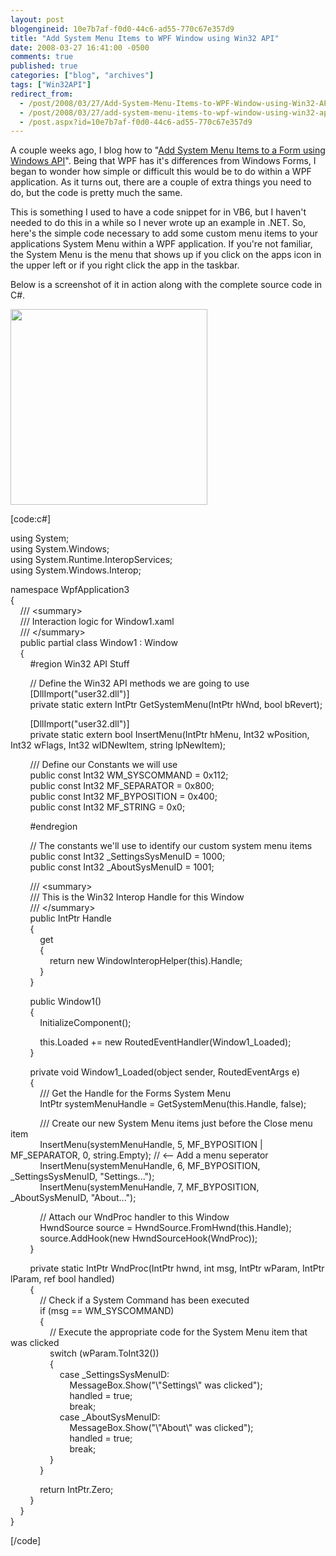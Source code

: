 ```yaml
---
layout: post
blogengineid: 10e7b7af-f0d0-44c6-ad55-770c67e357d9
title: "Add System Menu Items to WPF Window using Win32 API"
date: 2008-03-27 16:41:00 -0500
comments: true
published: true
categories: ["blog", "archives"]
tags: ["Win32API"]
redirect_from: 
  - /post/2008/03/27/Add-System-Menu-Items-to-WPF-Window-using-Win32-API
  - /post/2008/03/27/add-system-menu-items-to-wpf-window-using-win32-api
  - /post.aspx?id=10e7b7af-f0d0-44c6-ad55-770c67e357d9
---
```

<!-- more -->
<p>A couple weeks ago, I blog how to "<a href="/post/2008/03/Add-System-Menu-Items-to-a-Form-using-Windows-API.aspx">Add System Menu Items to a Form using Windows API</a>". Being that WPF has it's differences from Windows Forms, I began to wonder how simple or difficult this would be to do within a WPF application. As it turns out, there are a couple of extra things you need to do, but the code is pretty much the same.</p>
<p>This is something I used to have a code snippet for in VB6, but I haven't needed to do this in a while so I never wrote up an example in .NET. So, here's the simple code necessary to add some custom menu items to your applications System Menu within a WPF application. If you're not familiar, the System Menu is the menu that shows up if you click on the apps icon in the upper left or if you right click the app in the taskbar.</p>
<p>Below is a screenshot of it in action along with the complete source code in C#.</p>
<p><img src="/images/postsWPF_Add_System_Menu_Items.png" alt="" width="315" height="313" /></p>
<p>[code:c#]</p>
<p>using System;<br />using System.Windows;<br />using System.Runtime.InteropServices;<br />using System.Windows.Interop;</p>
<p>namespace WpfApplication3<br />{<br />&nbsp;&nbsp;&nbsp; /// &lt;summary&gt;<br />&nbsp;&nbsp;&nbsp; /// Interaction logic for Window1.xaml<br />&nbsp;&nbsp;&nbsp; /// &lt;/summary&gt;<br />&nbsp;&nbsp;&nbsp; public partial class Window1 : Window<br />&nbsp;&nbsp;&nbsp; {<br />&nbsp;&nbsp;&nbsp;&nbsp;&nbsp;&nbsp;&nbsp; #region Win32 API Stuff</p>
<p>&nbsp;&nbsp;&nbsp;&nbsp;&nbsp;&nbsp;&nbsp; // Define the Win32 API methods we are going to use<br />&nbsp;&nbsp;&nbsp;&nbsp;&nbsp;&nbsp;&nbsp; [DllImport("user32.dll")]<br />&nbsp;&nbsp;&nbsp;&nbsp;&nbsp;&nbsp;&nbsp; private static extern IntPtr GetSystemMenu(IntPtr hWnd, bool bRevert);</p>
<p>&nbsp;&nbsp;&nbsp;&nbsp;&nbsp;&nbsp;&nbsp; [DllImport("user32.dll")]<br />&nbsp;&nbsp;&nbsp;&nbsp;&nbsp;&nbsp;&nbsp; private static extern bool InsertMenu(IntPtr hMenu, Int32 wPosition, Int32 wFlags, Int32 wIDNewItem, string lpNewItem);</p>
<p>&nbsp;&nbsp;&nbsp;&nbsp;&nbsp;&nbsp;&nbsp; /// Define our Constants we will use<br />&nbsp;&nbsp;&nbsp;&nbsp;&nbsp;&nbsp;&nbsp; public const Int32 WM_SYSCOMMAND = 0x112;<br />&nbsp;&nbsp;&nbsp;&nbsp;&nbsp;&nbsp;&nbsp; public const Int32 MF_SEPARATOR = 0x800;<br />&nbsp;&nbsp;&nbsp;&nbsp;&nbsp;&nbsp;&nbsp; public const Int32 MF_BYPOSITION = 0x400;<br />&nbsp;&nbsp;&nbsp;&nbsp;&nbsp;&nbsp;&nbsp; public const Int32 MF_STRING = 0x0;</p>
<p>&nbsp;&nbsp;&nbsp;&nbsp;&nbsp;&nbsp;&nbsp; #endregion</p>
<p>&nbsp;&nbsp;&nbsp;&nbsp;&nbsp;&nbsp;&nbsp; // The constants we'll use to identify our custom system menu items<br />&nbsp;&nbsp;&nbsp;&nbsp;&nbsp;&nbsp;&nbsp; public const Int32 _SettingsSysMenuID = 1000;<br />&nbsp;&nbsp;&nbsp;&nbsp;&nbsp;&nbsp;&nbsp; public const Int32 _AboutSysMenuID = 1001;</p>
<p>&nbsp;&nbsp;&nbsp;&nbsp;&nbsp;&nbsp;&nbsp; /// &lt;summary&gt;<br />&nbsp;&nbsp;&nbsp;&nbsp;&nbsp;&nbsp;&nbsp; /// This is the Win32 Interop Handle for this Window<br />&nbsp;&nbsp;&nbsp;&nbsp;&nbsp;&nbsp;&nbsp; /// &lt;/summary&gt;<br />&nbsp;&nbsp;&nbsp;&nbsp;&nbsp;&nbsp;&nbsp; public IntPtr Handle<br />&nbsp;&nbsp;&nbsp;&nbsp;&nbsp;&nbsp;&nbsp; {<br />&nbsp;&nbsp;&nbsp;&nbsp;&nbsp;&nbsp;&nbsp;&nbsp;&nbsp;&nbsp;&nbsp; get<br />&nbsp;&nbsp;&nbsp;&nbsp;&nbsp;&nbsp;&nbsp;&nbsp;&nbsp;&nbsp;&nbsp; {<br />&nbsp;&nbsp;&nbsp;&nbsp;&nbsp;&nbsp;&nbsp;&nbsp;&nbsp;&nbsp;&nbsp;&nbsp;&nbsp;&nbsp;&nbsp; return new WindowInteropHelper(this).Handle;<br />&nbsp;&nbsp;&nbsp;&nbsp;&nbsp;&nbsp;&nbsp;&nbsp;&nbsp;&nbsp;&nbsp; }<br />&nbsp;&nbsp;&nbsp;&nbsp;&nbsp;&nbsp;&nbsp; }</p>
<p>&nbsp;&nbsp;&nbsp;&nbsp;&nbsp;&nbsp;&nbsp; public Window1()<br />&nbsp;&nbsp;&nbsp;&nbsp;&nbsp;&nbsp;&nbsp; {<br />&nbsp;&nbsp;&nbsp;&nbsp;&nbsp;&nbsp;&nbsp;&nbsp;&nbsp;&nbsp;&nbsp; InitializeComponent();</p>
<p>&nbsp;&nbsp;&nbsp;&nbsp;&nbsp;&nbsp;&nbsp;&nbsp;&nbsp;&nbsp;&nbsp; this.Loaded += new RoutedEventHandler(Window1_Loaded);<br />&nbsp;&nbsp;&nbsp;&nbsp;&nbsp;&nbsp;&nbsp; }</p>
<p>&nbsp;&nbsp;&nbsp;&nbsp;&nbsp;&nbsp;&nbsp; private void Window1_Loaded(object sender, RoutedEventArgs e)<br />&nbsp;&nbsp;&nbsp;&nbsp;&nbsp;&nbsp;&nbsp; {<br />&nbsp;&nbsp;&nbsp;&nbsp;&nbsp;&nbsp;&nbsp;&nbsp;&nbsp;&nbsp;&nbsp; /// Get the Handle for the Forms System Menu<br />&nbsp;&nbsp;&nbsp;&nbsp;&nbsp;&nbsp;&nbsp;&nbsp;&nbsp;&nbsp;&nbsp; IntPtr systemMenuHandle = GetSystemMenu(this.Handle, false);</p>
<p>&nbsp;&nbsp;&nbsp;&nbsp;&nbsp;&nbsp;&nbsp;&nbsp;&nbsp;&nbsp;&nbsp; /// Create our new System Menu items just before the Close menu item<br />&nbsp;&nbsp;&nbsp;&nbsp;&nbsp;&nbsp;&nbsp;&nbsp;&nbsp;&nbsp;&nbsp; InsertMenu(systemMenuHandle, 5, MF_BYPOSITION | MF_SEPARATOR, 0, string.Empty); // &lt;-- Add a menu seperator<br />&nbsp;&nbsp;&nbsp;&nbsp;&nbsp;&nbsp;&nbsp;&nbsp;&nbsp;&nbsp;&nbsp; InsertMenu(systemMenuHandle, 6, MF_BYPOSITION, _SettingsSysMenuID, "Settings...");<br />&nbsp;&nbsp;&nbsp;&nbsp;&nbsp;&nbsp;&nbsp;&nbsp;&nbsp;&nbsp;&nbsp; InsertMenu(systemMenuHandle, 7, MF_BYPOSITION, _AboutSysMenuID, "About...");</p>
<p>&nbsp;&nbsp;&nbsp;&nbsp;&nbsp;&nbsp;&nbsp;&nbsp;&nbsp;&nbsp;&nbsp; // Attach our WndProc handler to this Window<br />&nbsp;&nbsp;&nbsp;&nbsp;&nbsp;&nbsp;&nbsp;&nbsp;&nbsp;&nbsp;&nbsp; HwndSource source = HwndSource.FromHwnd(this.Handle);<br />&nbsp;&nbsp;&nbsp;&nbsp;&nbsp;&nbsp;&nbsp;&nbsp;&nbsp;&nbsp;&nbsp; source.AddHook(new HwndSourceHook(WndProc));<br />&nbsp;&nbsp;&nbsp;&nbsp;&nbsp;&nbsp;&nbsp; }</p>
<p>&nbsp;&nbsp;&nbsp;&nbsp;&nbsp;&nbsp;&nbsp; private static IntPtr WndProc(IntPtr hwnd, int msg, IntPtr wParam, IntPtr lParam, ref bool handled)<br />&nbsp;&nbsp;&nbsp;&nbsp;&nbsp;&nbsp;&nbsp; {<br />&nbsp;&nbsp;&nbsp;&nbsp;&nbsp;&nbsp;&nbsp;&nbsp;&nbsp;&nbsp;&nbsp; // Check if a System Command has been executed<br />&nbsp;&nbsp;&nbsp;&nbsp;&nbsp;&nbsp;&nbsp;&nbsp;&nbsp;&nbsp;&nbsp; if (msg == WM_SYSCOMMAND)<br />&nbsp;&nbsp;&nbsp;&nbsp;&nbsp;&nbsp;&nbsp;&nbsp;&nbsp;&nbsp;&nbsp; {<br />&nbsp;&nbsp;&nbsp;&nbsp;&nbsp;&nbsp;&nbsp;&nbsp;&nbsp;&nbsp;&nbsp;&nbsp;&nbsp;&nbsp;&nbsp; // Execute the appropriate code for the System Menu item that was clicked<br />&nbsp;&nbsp;&nbsp;&nbsp;&nbsp;&nbsp;&nbsp;&nbsp;&nbsp;&nbsp;&nbsp;&nbsp;&nbsp;&nbsp;&nbsp; switch (wParam.ToInt32())<br />&nbsp;&nbsp;&nbsp;&nbsp;&nbsp;&nbsp;&nbsp;&nbsp;&nbsp;&nbsp;&nbsp;&nbsp;&nbsp;&nbsp;&nbsp; {<br />&nbsp;&nbsp;&nbsp;&nbsp;&nbsp;&nbsp;&nbsp;&nbsp;&nbsp;&nbsp;&nbsp;&nbsp;&nbsp;&nbsp;&nbsp;&nbsp;&nbsp;&nbsp;&nbsp; case _SettingsSysMenuID:<br />&nbsp;&nbsp;&nbsp;&nbsp;&nbsp;&nbsp;&nbsp;&nbsp;&nbsp;&nbsp;&nbsp;&nbsp;&nbsp;&nbsp;&nbsp;&nbsp;&nbsp;&nbsp;&nbsp;&nbsp;&nbsp;&nbsp;&nbsp; MessageBox.Show("\"Settings\" was clicked");<br />&nbsp;&nbsp;&nbsp;&nbsp;&nbsp;&nbsp;&nbsp;&nbsp;&nbsp;&nbsp;&nbsp;&nbsp;&nbsp;&nbsp;&nbsp;&nbsp;&nbsp;&nbsp;&nbsp;&nbsp;&nbsp;&nbsp;&nbsp; handled = true;<br />&nbsp;&nbsp;&nbsp;&nbsp;&nbsp;&nbsp;&nbsp;&nbsp;&nbsp;&nbsp;&nbsp;&nbsp;&nbsp;&nbsp;&nbsp;&nbsp;&nbsp;&nbsp;&nbsp;&nbsp;&nbsp;&nbsp;&nbsp; break;<br />&nbsp;&nbsp;&nbsp;&nbsp;&nbsp;&nbsp;&nbsp;&nbsp;&nbsp;&nbsp;&nbsp;&nbsp;&nbsp;&nbsp;&nbsp;&nbsp;&nbsp;&nbsp;&nbsp; case _AboutSysMenuID:<br />&nbsp;&nbsp;&nbsp;&nbsp;&nbsp;&nbsp;&nbsp;&nbsp;&nbsp;&nbsp;&nbsp;&nbsp;&nbsp;&nbsp;&nbsp;&nbsp;&nbsp;&nbsp;&nbsp;&nbsp;&nbsp;&nbsp;&nbsp; MessageBox.Show("\"About\" was clicked");<br />&nbsp;&nbsp;&nbsp;&nbsp;&nbsp;&nbsp;&nbsp;&nbsp;&nbsp;&nbsp;&nbsp;&nbsp;&nbsp;&nbsp;&nbsp;&nbsp;&nbsp;&nbsp;&nbsp;&nbsp;&nbsp;&nbsp;&nbsp; handled = true;<br />&nbsp;&nbsp;&nbsp;&nbsp;&nbsp;&nbsp;&nbsp;&nbsp;&nbsp;&nbsp;&nbsp;&nbsp;&nbsp;&nbsp;&nbsp;&nbsp;&nbsp;&nbsp;&nbsp;&nbsp;&nbsp;&nbsp;&nbsp; break;<br />&nbsp;&nbsp;&nbsp;&nbsp;&nbsp;&nbsp;&nbsp;&nbsp;&nbsp;&nbsp;&nbsp;&nbsp;&nbsp;&nbsp;&nbsp; }<br />&nbsp;&nbsp;&nbsp;&nbsp;&nbsp;&nbsp;&nbsp;&nbsp;&nbsp;&nbsp;&nbsp; }</p>
<p>&nbsp;&nbsp;&nbsp;&nbsp;&nbsp;&nbsp;&nbsp;&nbsp;&nbsp;&nbsp;&nbsp; return IntPtr.Zero;<br />&nbsp;&nbsp;&nbsp;&nbsp;&nbsp;&nbsp;&nbsp; }<br />&nbsp;&nbsp;&nbsp; }<br />}</p>
<p>[/code]</p>
